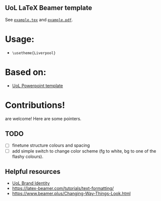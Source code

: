 UoL LaTeX Beamer template
------------------------------------

See [`example.tex`](example.tex) and [`example.pdf`](example.pdf).

# Usage:
* `\usetheme{Liverpool}`

# Based on:

- [UoL Powerpoint template](https://www.liverpool.ac.uk/intranet/brand/powerpoint-template/)


# Contributions!

are welcome! Here are some pointers.

## TODO

- [ ] finetune structure colours and spacing
- [ ] add simple switch to change color scheme (fg to white, bg to one of the flashy colours).

## Helpful resources

- [UoL Brand Identity](https://www.liverpool.ac.uk/intranet/brand-identity/)
- <https://latex-beamer.com/tutorials/text-formatting/>
- <https://www.beamer.plus/Changing-Way-Things-Look.html>
